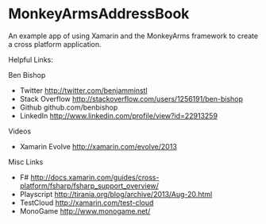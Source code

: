 MonkeyArmsAddressBook
=====================

An example app of using Xamarin and the MonkeyArms framework to create a cross platform application.


Helpful Links:

Ben Bishop
- Twitter http://twitter.com/benjamminstl
- Stack Overflow http://stackoverflow.com/users/1256191/ben-bishop 
- Github github.com/benbishop
- LinkedIn http://www.linkedin.com/profile/view?id=22913259

Videos
- Xamarin Evolve http://xamarin.com/evolve/2013

Misc Links
- F# http://docs.xamarin.com/guides/cross-platform/fsharp/fsharp_support_overview/
- Playscript http://tirania.org/blog/archive/2013/Aug-20.html
- TestCloud http://xamarin.com/test-cloud
- MonoGame http://www.monogame.net/
